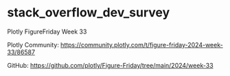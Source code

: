 # stack_overflow_dev_survey

Plotly FigureFriday Week 33
 
Plotly Community: https://community.plotly.com/t/figure-friday-2024-week-33/86587 

GitHub: https://github.com/plotly/Figure-Friday/tree/main/2024/week-33
